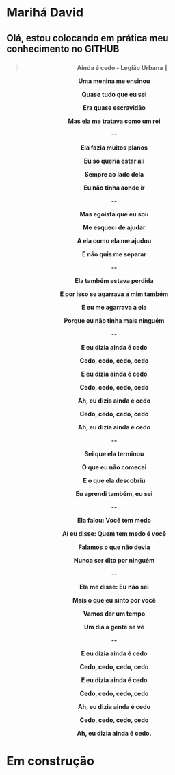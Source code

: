 # Marihá David

## Olá, estou colocando em prática meu conhecimento no GITHUB

<html>

###

<h4 align="center">

> Ainda é cedo - Legião Urbana 🎵


</html>

Uma menina me ensinou

Quase tudo que eu sei
  
Era quase escravidão
  
Mas ela me tratava como um rei

--
  
Ela fazia muitos planos

Eu só queria estar ali

Sempre ao lado dela

Eu não tinha aonde ir

--

Mas egoísta que eu sou
  
Me esqueci de ajudar

A ela como ela me ajudou

E não quis me separar

--
  
Ela também estava perdida

E por isso se agarrava a mim também

E eu me agarrava a ela

Porque eu não tinha mais ninguém

--

E eu dizia ainda é cedo

Cedo, cedo, cedo, cedo

E eu dizia ainda é cedo

Cedo, cedo, cedo, cedo

Ah, eu dizia ainda é cedo

Cedo, cedo, cedo, cedo

Ah, eu dizia ainda é cedo

--

Sei que ela terminou

O que eu não comecei

E o que ela descobriu
  
Eu aprendi também, eu sei

--

Ela falou: Você tem medo
  
Aí eu disse: Quem tem medo é você

Falamos o que não devia

Nunca ser dito por ninguém

--
  
Ela me disse: Eu não sei

Mais o que eu sinto por você
  
Vamos dar um tempo

Um dia a gente se vê

--

E eu dizia ainda é cedo

Cedo, cedo, cedo, cedo

E eu dizia ainda é cedo

Cedo, cedo, cedo, cedo
  
Ah, eu dizia ainda é cedo
  
Cedo, cedo, cedo, cedo
  
Ah, eu dizia ainda é cedo.

</h4>

<html>

# Em construção
